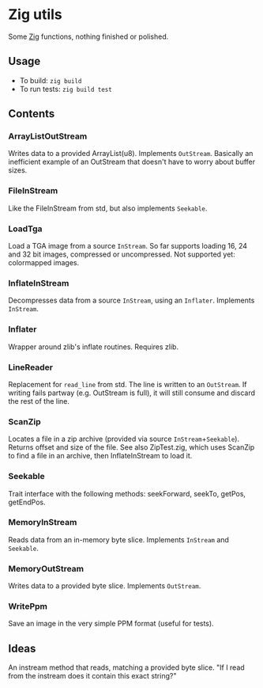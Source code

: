 # Zig utils

Some [Zig](https://github.com/ziglang/zig) functions, nothing finished or polished.

## Usage

* To build: `zig build`
* To run tests: `zig build test`

## Contents

### ArrayListOutStream
Writes data to a provided ArrayList(u8). Implements `OutStream`. Basically an inefficient example of an OutStream that doesn't have to worry about buffer sizes.

### FileInStream
Like the FileInStream from std, but also implements `Seekable`.

### LoadTga
Load a TGA image from a source `InStream`. So far supports loading 16, 24 and 32 bit images, compressed or uncompressed. Not supported yet: colormapped images.

### InflateInStream
Decompresses data from a source `InStream`, using an `Inflater`. Implements `InStream`.

### Inflater
Wrapper around zlib's inflate routines. Requires zlib.

### LineReader
Replacement for `read_line` from std. The line is written to an `OutStream`. If writing fails partway (e.g. OutStream is full), it will still consume and discard the rest of the line.

### ScanZip
Locates a file in a zip archive (provided via source `InStream`+`Seekable`). Returns offset and size of the file. See also ZipTest.zig, which uses ScanZip to find a file in an archive, then InflateInStream to load it.

### Seekable
Trait interface with the following methods: seekForward, seekTo, getPos, getEndPos.

### MemoryInStream
Reads data from an in-memory byte slice. Implements `InStream` and `Seekable`.

### MemoryOutStream
Writes data to a provided byte slice. Implements `OutStream`.

### WritePpm
Save an image in the very simple PPM format (useful for tests).

## Ideas
An instream method that reads, matching a provided byte slice. "If I read from the instream does it contain this exact string?"
